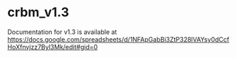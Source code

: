 # crbm_v1.3

Documentation for v1.3 is available at https://docs.google.com/spreadsheets/d/1NFApGabBi3ZtP328lVAYsy0dCcfHoXfnvjzz7Byl3Mk/edit#gid=0
